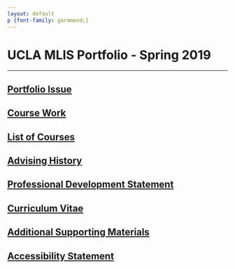 ```yaml
---
layout: default
p {font-family: garamond;}
---
```




# UCLA MLIS Portfolio - Spring 2019
* * *


##  [Portfolio Issue](IssueStatement.md)

##  [Course Work](CourseWork.md)

##  [List of Courses](./courselisttest.md) 

##  [Advising History](./advisinghistory.md)

##  [Professional Development Statement](./ProfessionalDevelopment.pdf)

##  [Curriculum Vitae](./Resume_pdf.pdf) 

##  [Additional Supporting Materials](./support.md)

##  [Accessibility Statement](/accessibility.md)
